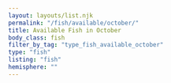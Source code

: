 ```yaml
---
layout: layouts/list.njk
permalink: "/fish/available/october/"
title: Available Fish in October
body_class: fish
filter_by_tag: "type_fish_available_october"
type: "fish"
listing: "fish"
hemisphere: ""
---
```

